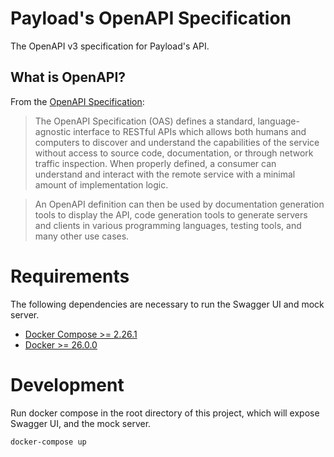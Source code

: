 # Payload's OpenAPI Specification

The OpenAPI v3 specification for Payload's API.

## What is OpenAPI?

From the [OpenAPI Specification](https://swagger.io/specification/):

> The OpenAPI Specification (OAS) defines a standard, language-agnostic interface to RESTful APIs which allows both humans and computers to discover and understand the capabilities of the service without access to source code, documentation, or through network traffic inspection. When properly defined, a consumer can understand and interact with the remote service with a minimal amount of implementation logic.

> An OpenAPI definition can then be used by documentation generation tools to display the API, code generation tools to generate servers and clients in various programming languages, testing tools, and many other use cases.

# Requirements

The following dependencies are necessary to run the Swagger UI and mock server.

* [Docker Compose >= 2.26.1](https://docs.docker.com/compose/install/)
* [Docker >= 26.0.0](https://docs.docker.com/get-docker/)

# Development

Run docker compose in the root directory of this project, which will expose Swagger UI,
and the mock server.

```/bin/bash
docker-compose up
```